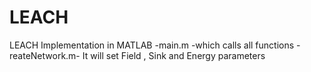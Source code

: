# LEACH
LEACH Implementation in MATLAB
-main.m -which calls all functions
-reateNetwork.m- It will set Field , Sink and Energy parameters
